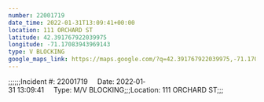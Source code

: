 ```yaml
---
number: 22001719
date_time: 2022-01-31T13:09:41+00:00
location: 111 ORCHARD ST
latitude: 42.391767922039975
longitude: -71.17083943969143
type: V BLOCKING
google_maps_link: https://maps.google.com/?q=42.391767922039975,-71.17083943969143
---
```


;;;;;;Incident #: 22001719     Date: 2022‐01‐31 13:09:41     Type: M/V BLOCKING;;;Location: 111 ORCHARD ST;;;
